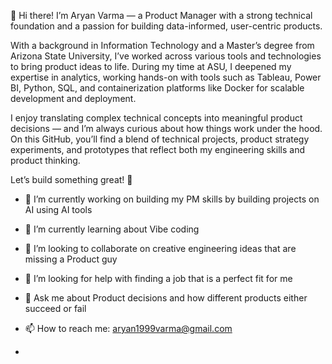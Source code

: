 👋 Hi there! I’m Aryan Varma — a Product Manager with a strong technical foundation and a passion for building data-informed, user-centric products.

With a background in Information Technology and a Master’s degree from Arizona State University, I’ve worked across various tools and technologies to bring product ideas to life. During my time at ASU, I deepened my expertise in analytics, working hands-on with tools such as Tableau, Power BI, Python, SQL, and containerization platforms like Docker for scalable development and deployment.

I enjoy translating complex technical concepts into meaningful product decisions — and I’m always curious about how things work under the hood. On this GitHub, you’ll find a blend of technical projects, product strategy experiments, and prototypes that reflect both my engineering skills and product thinking.

Let’s build something great! 🚀

- 🔭 I’m currently working on building my PM skills by building projects on AI using AI tools
- 🌱 I’m currently learning about Vibe coding
- 👯 I’m looking to collaborate on creative engineering ideas that are missing a Product guy
- 🤔 I’m looking for help with finding a job that is a perfect fit for me
- 💬 Ask me about Product decisions and how different products either succeed or fail
- 📫 How to reach me: aryan1999varma@gmail.com

- 
